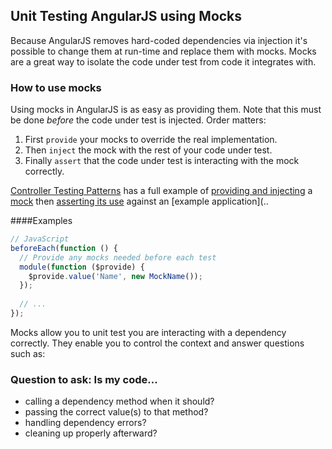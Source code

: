## Unit Testing AngularJS using Mocks

Because AngularJS removes hard-coded dependencies via injection it's possible to change them at run-time and replace them with mocks. Mocks are a great way to isolate the code under test from code it integrates with.

### How to use mocks

Using mocks in AngularJS is as easy as providing them. Note that this must be done *before* the code under test is injected. Order matters:

1. First `provide` your mocks to override the real implementation.
2. Then `inject` the mock with the rest of your code under test.
3. Finally `assert` that the code under test is interacting with the mock correctly.

[Controller Testing Patterns](controller.md) has a full example of [providing and injecting](controller.md#suggested-controller-unit-test-setup-) a [mock](../example/mocks/mock.js) then [asserting its use](controller.md#call-mymethod-on-mysvc-) against an [example application](..

####Examples
```JavaScript
// JavaScript
beforeEach(function () {
  // Provide any mocks needed before each test
  module(function ($provide) {
    $provide.value('Name', new MockName());
  });
  
  // ...
});
```


Mocks allow you to unit test you are interacting with a dependency correctly. They enable you to control the context and answer questions such as:

### Question to ask: Is my code...

* calling a dependency method when it should?
* passing the correct value(s) to that method?
* handling dependency errors?
* cleaning up properly afterward?
